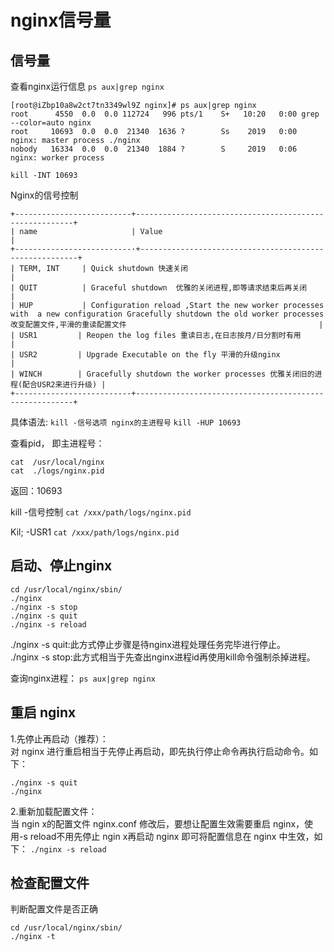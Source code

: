 # nginx信号量


## 信号量
查看nginx运行信息
`ps aux|grep nginx`

```
[root@iZbp10a8w2ct7tn3349wl9Z nginx]# ps aux|grep nginx
root      4550  0.0  0.0 112724   996 pts/1    S+   10:20   0:00 grep --color=auto nginx
root     10693  0.0  0.0  21340  1636 ?        Ss    2019   0:00 nginx: master process ./nginx
nobody   16334  0.0  0.0  21340  1884 ?        S     2019   0:06 nginx: worker process
```

```
kill -INT 10693
```



Nginx的信号控制
```
+--------------------------+--------------------------------------------------------+
| name                     | Value                                                   |
+--------------------------·+--------------------------------------------------------+
| TERM, INT     | Quick shutdown 快速关闭                                              |
| QUIT          | Graceful shutdown  优雅的关闭进程,即等请求结束后再关闭                    |
| HUP           | Configuration reload ,Start the new worker processes with  a new configuration Gracefully shutdown the old worker processes 改变配置文件,平滑的重读配置文件                                           |
| USR1         | Reopen the log files 重读日志,在日志按月/日分割时有用                     |
| USR2         | Upgrade Executable on the fly 平滑的升级nginx                          |
| WINCH        | Gracefully shutdown the worker processes 优雅关闭旧的进程(配合USR2来进行升级) |   
+--------------------------+--------------------------------------------------------+
```




具体语法:
`kill -信号选项 nginx的主进程号`
`kill -HUP 10693`


查看pid， 即主进程号：
```
cat  /usr/local/nginx
cat  ./logs/nginx.pid  
```
返回：10693



kill -信号控制 `cat /xxx/path/logs/nginx.pid`

Kil; -USR1 `cat /xxx/path/logs/nginx.pid`




## 启动、停止nginx
```
cd /usr/local/nginx/sbin/
./nginx 
./nginx -s stop
./nginx -s quit
./nginx -s reload
```

./nginx -s quit:此方式停止步骤是待nginx进程处理任务完毕进行停止。  
./nginx -s stop:此方式相当于先查出nginx进程id再使用kill命令强制杀掉进程。

查询nginx进程：
`ps aux|grep nginx`

## 重启 nginx

1.先停止再启动（推荐）：  
对 nginx 进行重启相当于先停止再启动，即先执行停止命令再执行启动命令。如下：
```
./nginx -s quit
./nginx
```

2.重新加载配置文件：  
当 ngin x的配置文件 nginx.conf 修改后，要想让配置生效需要重启 nginx，使用-s reload不用先停止 ngin x再启动 nginx 即可将配置信息在 nginx 中生效，如下：
`./nginx -s reload`

## 检查配置文件

判断配置文件是否正确
```
cd /usr/local/nginx/sbin/
./nginx -t
```